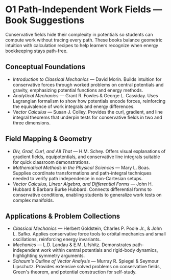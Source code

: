 # O1 Path-Independent Work Fields — Book Suggestions

Conservative fields hide their complexity in potentials so students can compute work without tracing every path. These books balance geometric intuition with calculation recipes to help learners recognize when energy bookkeeping stays path-free.

## Conceptual Foundations
- *Introduction to Classical Mechanics* — David Morin. Builds intuition for conservative forces through worked problems on central potentials and gravity, emphasizing potential functions and energy methods.
- *Analytical Mechanics* — Grant R. Fowles & George L. Cassiday. Uses Lagrangian formalism to show how potentials encode forces, reinforcing the equivalence of work integrals and energy differences.
- *Vector Calculus* — Susan J. Colley. Provides the curl, gradient, and line integral theorems that underpin tests for conservative fields in two and three dimensions.

## Field Mapping & Geometry
- *Div, Grad, Curl, and All That* — H.M. Schey. Offers visual explanations of gradient fields, equipotentials, and conservative line integrals suitable for quick classroom demonstrations.
- *Mathematical Methods in the Physical Sciences* — Mary L. Boas. Supplies coordinate transformations and path-integral techniques needed to verify path independence in non-Cartesian setups.
- *Vector Calculus, Linear Algebra, and Differential Forms* — John H. Hubbard & Barbara Burke Hubbard. Connects differential forms to conservative conditions, enabling students to generalize work tests on complex manifolds.

## Applications & Problem Collections
- *Classical Mechanics* — Herbert Goldstein, Charles P. Poole Jr., & John L. Safko. Applies conservative force tools to orbital mechanics and small oscillations, reinforcing energy invariants.
- *Mechanics* — L.D. Landau & E.M. Lifshitz. Demonstrates path-independent work within central potentials and rigid-body dynamics, highlighting symmetry arguments.
- *Schaum's Outline of Vector Analysis* — Murray R. Spiegel & Seymour Lipschutz. Provides extensive solved problems on conservative fields, Green's theorem, and potential construction for self-study.
